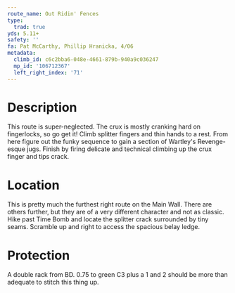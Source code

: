 ```yaml
---
route_name: Out Ridin' Fences
type:
  trad: true
yds: 5.11+
safety: ''
fa: Pat McCarthy, Phillip Hranicka, 4/06
metadata:
  climb_id: c6c2bba6-048e-4661-879b-940a9c036247
  mp_id: '106712367'
  left_right_index: '71'
---
```

# Description
This route is super-neglected. The crux is mostly cranking hard on fingerlocks, so go get it! Climb splitter fingers and thin hands to a rest. From here figure out the funky sequence to gain a section of Wartley's Revenge-esque jugs. Finish by firing delicate and technical climbing up the crux finger and tips crack.

# Location
This is pretty much the furthest right route on the Main Wall.  There are others further, but they are of a very different character and not as classic.  Hike past Time Bomb and locate the splitter crack surrounded by tiny seams.  Scramble up and right to access the spacious belay ledge.

# Protection
A double rack from BD. 0.75 to green C3 plus a 1 and 2 should be more than adequate to stitch this thing up.
